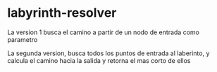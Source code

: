 # labyrinth-resolver

La version 1 busca el camino a partir de un nodo de entrada como parametro

La segunda version, busca todos los puntos de entrada al laberinto, y calcula el camino hacia
la salida y retorna el mas corto de ellos